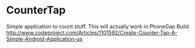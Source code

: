 # CounterTap
Simple application to count stuff.
This will actually work in PhoneGap Build
http://www.codeproject.com/Articles/1101592/Create-Counter-Tap-A-Simple-Android-Application-us
